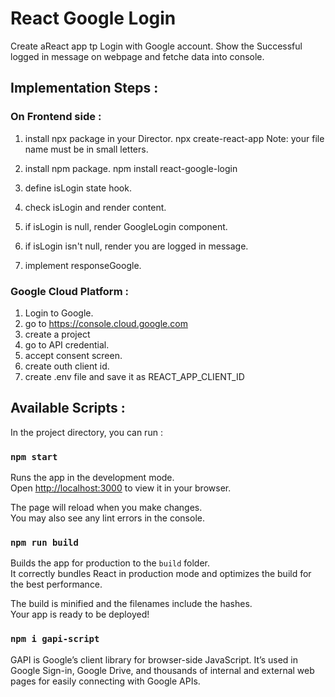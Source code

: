 
# React Google Login

Create aReact app tp Login with Google account. Show the Successful logged in message on webpage and fetche data into console.

## Implementation Steps :
### On Frontend side :
1. install npx package in your Director.
    npx create-react-app <your file name>
Note: your file name must be in small letters.



2. install npm package.
    npm install react-google-login

3. define isLogin state hook.
4. check isLogin and render content.
5. if isLogin is null, render GoogleLogin component.
6. if isLogin isn't null, render you are logged in message.
7. implement responseGoogle.

### Google Cloud Platform :
1. Login to Google.
2. go to https://console.cloud.google.com
3. create a project
4. go to API credential.
5. accept consent screen.
6. create outh client id.
7. create .env file and save it as REACT_APP_CLIENT_ID


## Available Scripts :
In the project directory, you can run :

### `npm start`

Runs the app in the development mode.\
Open [http://localhost:3000](http://localhost:3000) to view it in your browser.

The page will reload when you make changes.\
You may also see any lint errors in the console.

### `npm run build`

Builds the app for production to the `build` folder.\
It correctly bundles React in production mode and optimizes the build for the best performance.

The build is minified and the filenames include the hashes.\
Your app is ready to be deployed!

### `npm i gapi-script`

GAPI is Google’s client library for browser-side JavaScript. 
It’s used in Google Sign-in, Google Drive, and thousands of internal and external web pages for easily connecting with Google APIs.



